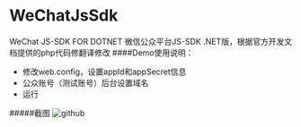 WeChatJsSdk
===========
WeChat JS-SDK FOR DOTNET 微信公众平台JS-SDK .NET版，根据官方开发文档提供的php代码修翻译修改
####Demo使用说明：
- 修改web.config，设置appId和appSecret信息
- 公众账号（测试账号）后台设置域名
- 运行

#####截图
![github](https://github.com/nboss/WeChatJsSdk/blob/master/screenshot.jpg "github")  

